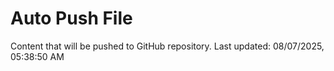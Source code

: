 # Auto Push File

Content that will be pushed to GitHub repository.
Last updated: 08/07/2025, 05:38:50 AM